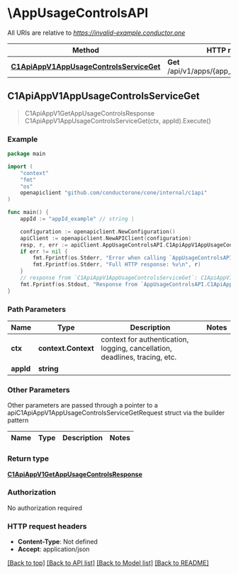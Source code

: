 # \AppUsageControlsAPI

All URIs are relative to *https://invalid-example.conductor.one*

Method | HTTP request | Description
------------- | ------------- | -------------
[**C1ApiAppV1AppUsageControlsServiceGet**](AppUsageControlsAPI.md#C1ApiAppV1AppUsageControlsServiceGet) | **Get** /api/v1/apps/{app_id}/usage_controls | 



## C1ApiAppV1AppUsageControlsServiceGet

> C1ApiAppV1GetAppUsageControlsResponse C1ApiAppV1AppUsageControlsServiceGet(ctx, appId).Execute()





### Example

```go
package main

import (
    "context"
    "fmt"
    "os"
    openapiclient "github.com/conductorone/cone/internal/c1api"
)

func main() {
    appId := "appId_example" // string | 

    configuration := openapiclient.NewConfiguration()
    apiClient := openapiclient.NewAPIClient(configuration)
    resp, r, err := apiClient.AppUsageControlsAPI.C1ApiAppV1AppUsageControlsServiceGet(context.Background(), appId).Execute()
    if err != nil {
        fmt.Fprintf(os.Stderr, "Error when calling `AppUsageControlsAPI.C1ApiAppV1AppUsageControlsServiceGet``: %v\n", err)
        fmt.Fprintf(os.Stderr, "Full HTTP response: %v\n", r)
    }
    // response from `C1ApiAppV1AppUsageControlsServiceGet`: C1ApiAppV1GetAppUsageControlsResponse
    fmt.Fprintf(os.Stdout, "Response from `AppUsageControlsAPI.C1ApiAppV1AppUsageControlsServiceGet`: %v\n", resp)
}
```

### Path Parameters


Name | Type | Description  | Notes
------------- | ------------- | ------------- | -------------
**ctx** | **context.Context** | context for authentication, logging, cancellation, deadlines, tracing, etc.
**appId** | **string** |  | 

### Other Parameters

Other parameters are passed through a pointer to a apiC1ApiAppV1AppUsageControlsServiceGetRequest struct via the builder pattern


Name | Type | Description  | Notes
------------- | ------------- | ------------- | -------------


### Return type

[**C1ApiAppV1GetAppUsageControlsResponse**](C1ApiAppV1GetAppUsageControlsResponse.md)

### Authorization

No authorization required

### HTTP request headers

- **Content-Type**: Not defined
- **Accept**: application/json

[[Back to top]](#) [[Back to API list]](../README.md#documentation-for-api-endpoints)
[[Back to Model list]](../README.md#documentation-for-models)
[[Back to README]](../README.md)

